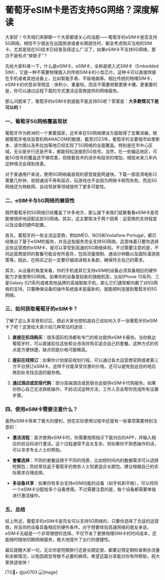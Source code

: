 # 葡萄牙eSIM卡是否支持5G网络？深度解读

大家好！今天咱们来聊聊一个大家都很关心的话题——葡萄牙的eSIM卡是否支持5G网络。相信不少朋友在出国旅游或者长期居住时，都会考虑购买当地的SIM卡。尤其是现在5G技术已经普及得这么广泛了，如果eSIM卡不支持5G网络，那岂不是有点“掉链子”？

先给大家科普一下，什么是eSIM卡。eSIM卡，全称是嵌入式SIM卡（Embedded SIM），它是一种不需要物理插入的传统SIM卡的小型芯片。这种卡可以直接焊接在手机或者其他设备上，比如智能手表、平板电脑等。相比传统的物理SIM卡，eSIM卡的优势非常明显：体积小、重量轻，而且不需要频繁更换卡槽。更重要的是，你可以通过远程下载的方式激活运营商提供的网络服务。

那么问题来了，葡萄牙的eSIM卡到底能不能支持5G呢？答案是：**大多数情况下是可以的！**

### 一、葡萄牙5G网络覆盖现状

葡萄牙作为欧洲的一个重要国家，近年来在5G网络建设方面取得了显著进展。根据葡萄牙电信监管机构ANACOM的数据，截至2023年，葡萄牙的主要城市如里斯本、波尔图以及布拉加等地已经实现了5G网络的全面覆盖。特别是在市中心区域，无论是步行还是开车，都能轻松连接到5G信号。当然，在一些偏远地区，可能5G信号的覆盖还不够完善，但随着技术的进步和投资的增加，相信未来几年内这种情况会得到改善。

对于普通用户来说，使用5G网络最直观的感受就是网速快。下载一部高清电影只需要几秒钟，视频通话不再有延迟，玩游戏也不会因为网络卡顿而失败。而且5G网络还为物联网、自动驾驶等领域提供了更多可能性。

### 二、eSIM卡与5G网络的兼容性

既然葡萄牙的5G网络已经覆盖了许多地方，那么接下来我们就要看看eSIM卡是否能够很好地适配这些5G网络。其实，这主要取决于两个因素：运营商的支持程度以及设备的硬件配置。

首先，葡萄牙的一些主流运营商，例如MEO、NOS和Vodafone Portugal，都已经推出了基于eSIM的服务，并且这些服务完全支持5G网络。这意味着只要你选择这些运营商的eSIM卡，就可以享受到高速的5G网络体验。不过需要注意的是，不同运营商提供的套餐可能会有所差异，包括流量限制、通话分钟数以及国际漫游政策等。因此，在购买之前一定要仔细阅读相关条款，确保符合自己的需求。

其次，从设备的角度来看，你的手机或其它支持eSIM的设备必须具备相应的硬件能力才能使用5G网络。如果你的设备是较新的旗舰机型，比如iPhone 13系列、三星Galaxy S21系列或者其他品牌的高端智能手机，那么它们通常都内置了对5G网络的支持。只要确保设备的操作系统版本是最新的，就能顺利连接到葡萄牙的5G网络。

### 三、如何获取葡萄牙的eSIM卡？

了解了这么多背景知识后，想必大家也想知道自己该如何入手一张葡萄牙的eSIM卡了吧？这里给大家介绍几种常见的途径：

1. **直接在机场购买**：很多国际机场都有专门的柜台提供eSIM卡服务。当你抵达葡萄牙时，可以直接前往这些柜台咨询并购买适合自己的套餐。这种方式的优点是方便快捷，缺点则是价格可能略高。

2. **提前在线预订**：如果你计划提前规划行程，可以通过各大运营商官网或者第三方平台预订eSIM卡。这样不仅能享受优惠的价格，还可以避免到达目的地后再到处寻找合适的服务商。

3. **通过酒店或民宿代购**：部分高端酒店或民宿也会提供eSIM卡代购服务。如果你担心自己无法熟练操作，不妨试试这种方法，工作人员会帮你完成所有设置步骤。

### 四、使用eSIM卡需要注意什么？

虽然eSIM卡带来了极大的便利，但在实际使用过程中还是有一些事项需要特别注意的：

- **激活流程**：首次使用eSIM卡时，你需要按照指示下载对应的APP，并输入相应的验证码进行激活。这个过程通常不会太复杂，但如果你不熟悉操作的话，可以寻求专业人士的帮助。
  
- **套餐选择**：不同的套餐适用于不同的场景，比如短时间内的数据需求可以选择短期包；而经常往返于葡萄牙的商务人士则更适合长期包。建议根据自己的实际需求合理选择。

- **多设备共享**：如果你有多台支持eSIM功能的设备（如手机和平板），可以将同一个eSIM卡分配给多个设备使用。不过需要注意的是，每个设备都需要单独进行激活操作。

### 五、总结

综上所述，葡萄牙的eSIM卡是完全可以支持5G网络的，只要你选择了合适的运营商，并且你的设备具备相应的硬件条件。对于想要体验高速网络的朋友来说，eSIM卡无疑是一个非常理想的选择。不仅节省了更换物理SIM卡的时间成本，还能随时随地切换网络服务，极大地提升了出行的便捷性。

最后提醒大家一句，无论你是短期旅行还是长期定居，都要记得定期检查剩余流量和余额情况，以免因疏忽导致不必要的麻烦。希望这篇分享能对你有所帮助，祝大家旅途愉快！

[TG💪+ @jx0703 ![Image](https://github.com/user-attachments/assets/dbca1d08-cadb-493c-b0ec-ad6f7a83f270)]
